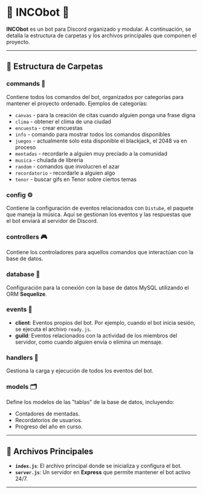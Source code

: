 # 🦾 **INCObot** 🤖

**INCObot** es un bot para Discord organizado y modular. A continuación, se detalla la estructura de carpetas y los archivos principales que componen el proyecto.

---

## 📂 **Estructura de Carpetas**

### **commands** 📜
Contiene todos los comandos del bot, organizados por categorías para mantener el proyecto ordenado. Ejemplos de categorías:
- `canvas` - para la creación de citas cuando alguien ponga una frase digna
- `clima`   - obtener el clima de una ciudad
- `encuesta` - crear encuestas
- `info` - comando para mostrar todos los comandos disponibles
- `juegos` - actualmente solo esta disponible el blackjack, el 2048 va en proceso
- `mentadas` - recordarle a alguien muy preciado a la comunidad
- `musica`  - chulada de libreria
- `random` - comandos que involucren el azar
- `recordatorio` - recordarle a alguien algo
- `tenor` - buscar gifs en Tenor sobre ciertos temas

### **config** ⚙️
Contiene la configuración de eventos relacionados con `Distube`, el paquete que maneja la música. Aquí se gestionan los eventos y las respuestas que el bot enviará al servidor de Discord.

### **controllers** 🎮
Contiene los controladores para aquellos comandos que interactúan con la base de datos.

### **database** 💾
Configuración para la conexión con la base de datos MySQL utilizando el ORM **Sequelize**.

### **events** 🔔
- **client**: Eventos propios del bot. Por ejemplo, cuando el bot inicia sesión, se ejecuta el archivo `ready.js`.
- **guild**: Eventos relacionados con la actividad de los miembros del servidor, como cuando alguien envía o elimina un mensaje.

### **handlers** 🔧
Gestiona la carga y ejecución de todos los eventos del bot.

### **models** 🗂️
Define los modelos de las "tablas" de la base de datos, incluyendo:
- Contadores de mentadas.
- Recordatorios de usuarios.
- Progreso del año en curso.

---

## 📝 **Archivos Principales**

- **`index.js`**: El archivo principal donde se inicializa y configura el bot.
- **`server.js`**: Un servidor en **Express** que permite mantener el bot activo 24/7.

---